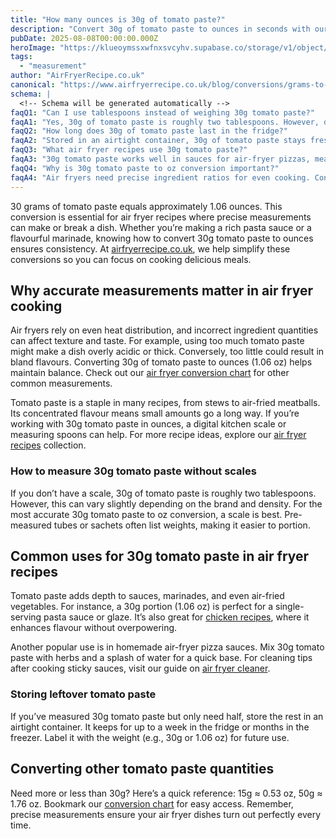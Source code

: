 ```yaml
---
title: "How many ounces is 30g of tomato paste?"
description: "Convert 30g of tomato paste to ounces in seconds with our easy guide. Perfect for air fryer recipes and precise cooking measurements."
pubDate: 2025-08-08T00:00:00.000Z
heroImage: "https://klueoymssxwfnxsvcyhv.supabase.co/storage/v1/object/public/Shmucket/30g-tomato-paste-to-ounces.webp"
tags:
  - "measurement"
author: "AirFryerRecipe.co.uk"
canonical: "https://www.airfryerrecipe.co.uk/blog/conversions/grams-to-ounces/30g-tomato-paste-to-ounces"
schema: |
  <!-- Schema will be generated automatically -->
faqQ1: "Can I use tablespoons instead of weighing 30g tomato paste?"
faqA1: "Yes, 30g of tomato paste is roughly two tablespoons. However, densities vary by brand, so for accuracy, a kitchen scale is best. If using spoons, level them off for consistency."
faqQ2: "How long does 30g of tomato paste last in the fridge?"
faqA2: "Stored in an airtight container, 30g of tomato paste stays fresh for up to a week. For longer storage, freeze it in portions labelled with the weight (e.g., 30g or 1.06 oz)."
faqQ3: "What air fryer recipes use 30g tomato paste?"
faqA3: "30g tomato paste works well in sauces for air-fryer pizzas, meatball glazes, or marinades for <a href=https://www.airfryerrecipe.co.uk/recipe-category/chicken>chicken</a>. Its concentrated flavour enhances dishes without excess liquid."
faqQ4: "Why is 30g tomato paste to oz conversion important?"
faqA4: "Air fryers need precise ingredient ratios for even cooking. Converting 30g to ounces (1.06 oz) ensures balanced flavours and textures, especially in sauces or rubs."
---
```

<p>30 grams of tomato paste equals approximately 1.06 ounces. This conversion is essential for air fryer recipes where precise measurements can make or break a dish. Whether you’re making a rich pasta sauce or a flavourful marinade, knowing how to convert 30g tomato paste to ounces ensures consistency. At <a href=https://www.airfryerrecipe.co.uk>airfryerrecipe.co.uk</a>, we help simplify these conversions so you can focus on cooking delicious meals.</p>  

<h2>Why accurate measurements matter in air fryer cooking</h2>  
<p>Air fryers rely on even heat distribution, and incorrect ingredient quantities can affect texture and taste. For example, using too much tomato paste might make a dish overly acidic or thick. Conversely, too little could result in bland flavours. Converting 30g of tomato paste to ounces (1.06 oz) helps maintain balance. Check out our <a href=https://www.airfryerrecipe.co.uk/air-fryer-conversion-chart>air fryer conversion chart</a> for other common measurements.</p>  

<p>Tomato paste is a staple in many recipes, from stews to air-fried meatballs. Its concentrated flavour means small amounts go a long way. If you’re working with 30g tomato paste in ounces, a digital kitchen scale or measuring spoons can help. For more recipe ideas, explore our <a href=https://www.airfryerrecipe.co.uk/recipes>air fryer recipes</a> collection.</p>  

<h3>How to measure 30g tomato paste without scales</h3>  
<p>If you don’t have a scale, 30g of tomato paste is roughly two tablespoons. However, this can vary slightly depending on the brand and density. For the most accurate 30g tomato paste to oz conversion, a scale is best. Pre-measured tubes or sachets often list weights, making it easier to portion.</p>  

<h2>Common uses for 30g tomato paste in air fryer recipes</h2>  
<p>Tomato paste adds depth to sauces, marinades, and even air-fried vegetables. For instance, a 30g portion (1.06 oz) is perfect for a single-serving pasta sauce or glaze. It’s also great for <a href=https://www.airfryerrecipe.co.uk/recipe-category/chicken>chicken recipes</a>, where it enhances flavour without overpowering.</p>  

<p>Another popular use is in homemade air-fryer pizza sauces. Mix 30g tomato paste with herbs and a splash of water for a quick base. For cleaning tips after cooking sticky sauces, visit our guide on <a href=https://www.airfryerrecipe.co.uk/air-fryer-cleaner>air fryer cleaner</a>.</p>  

<h3>Storing leftover tomato paste</h3>  
<p>If you’ve measured 30g tomato paste but only need half, store the rest in an airtight container. It keeps for up to a week in the fridge or months in the freezer. Label it with the weight (e.g., 30g or 1.06 oz) for future use.</p>  

<h2>Converting other tomato paste quantities</h2>  
<p>Need more or less than 30g? Here’s a quick reference: 15g ≈ 0.53 oz, 50g ≈ 1.76 oz. Bookmark our <a href=https://www.airfryerrecipe.co.uk/air-fryer-conversion-chart>conversion chart</a> for easy access. Remember, precise measurements ensure your air fryer dishes turn out perfectly every time.</p>
